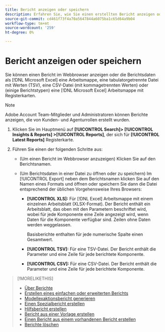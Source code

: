 ```yaml
---
title: Bericht anzeigen oder speichern
description: Erfahren Sie, wie Sie einen erstellten Bericht anzeigen oder einen Bericht als Datei speichern können.
source-git-commit: cd461f73f4a70a5647844a6075ba1c65d64a9b04
workflow-type: tm+mt
source-wordcount: '259'
ht-degree: 0%

---
```


# Bericht anzeigen oder speichern

Sie können einen Bericht im Webbrowser anzeigen oder die Berichtsdaten als [!DNL Microsoft Excel] eine Arbeitsmappe, eine tabulatorgetrennte Datei mit Werten (TSV), eine CSV-Datei (mit kommagetrennten Werten) oder (einige Berichtstypen) eine [!DNL Microsoft Excel] Arbeitsmappe mit Registerkarten.

>[!NOTE]
>
>Adobe Account Team-Mitglieder und Administratoren können Berichte anzeigen, die von Kunden- und Agenturrollen erstellt wurden.

1. Klicken Sie im Hauptmenü auf **[!UICONTROL Search]> [!UICONTROL Insights & Reports] >[!UICONTROL Reports]**, der sich für **[!UICONTROL Latest Reports]** Registerkarte.

1. Führen Sie einen der folgenden Schritte aus:

   * (Um einen Bericht im Webbrowser anzuzeigen) Klicken Sie auf den Berichtsnamen.

   * (Um Berichtsdaten in einer Datei zu öffnen oder zu speichern) Im [!UICONTROL Export] neben dem Berichtsnamen klicken Sie auf den Namen eines Formats und öffnen oder speichern Sie dann die Datei entsprechend der üblichen Vorgehensweise Ihres Browsers:

      * **[!UICONTROL XLS]:**   Für [!DNL Excel] Arbeitsmappe mit einem einzelnen Arbeitsblatt (XLSX-Format). Der Bericht enthält ein Arbeitsblatt, das oben mit den Parametern beschriftet wird, wobei für jede Komponente eine Zeile angezeigt wird, wenn Daten für die Komponente verfügbar sind. Zeilen ohne Daten werden weggelassen.

         Basisberichte enthalten für jede numerische Spalte einen Gesamtwert.

      * **[!UICONTROL TSV]:** Für eine TSV-Datei. Der Bericht enthält die Parameter und eine Zeile für jede berichtete Komponente.

      * **[!UICONTROL CSV]:**   Für eine CSV-Datei. Der Bericht enthält die Parameter und eine Zeile für jede berichtete Komponente.

>[!MORELIKETHIS]
>
>* [Über Berichte](/help/search-social-commerce/reports/report-about.md)
>* [Erstellen eines einfachen oder erweiterten Berichts](/help/search-social-commerce/reports/management/basic-advanced/basic-advanced-report-generate.md)
>* [Modellexaktionsbericht generieren](/help/search-social-commerce/reports/management/model-accuracy/model-accuracy-report-generate.md)
>* [Einen Spezialbericht erstellen](/help/search-social-commerce/reports/management/specialty/specialty-report-generate.md)
>* [Hilfsbericht erstellen](/help/search-social-commerce/reports/management/assist/assist-report-generate.md)
>* [Bericht aus einer Vorlage erstellen](/help/search-social-commerce/reports/management/report-generate-from-template.md)
>* [Einen Bericht aus einem vorhandenen Bericht erstellen](/help/search-social-commerce/reports/management/report-generate-from-existing.md)
>* [Berichte löschen](/help/search-social-commerce/reports/management/report-delete.md)

